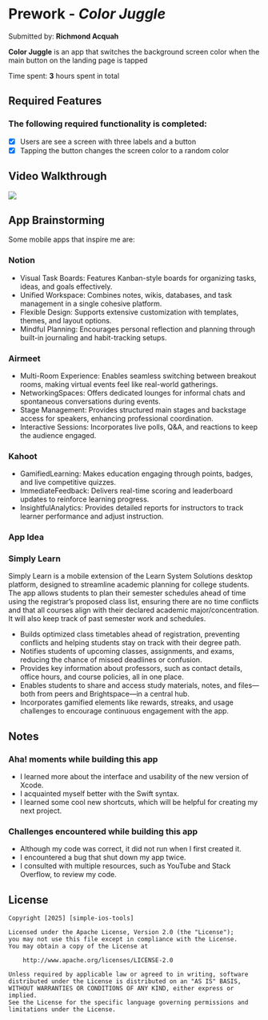 # Prework - *Color Juggle*

Submitted by: **Richmond Acquah**

**Color Juggle** is an app that switches the background screen color when the main button on the landing page is tapped

Time spent: **3** hours spent in total

## Required Features
### The following **required** functionality is completed:
- [x] Users are see a screen with three labels and a button
- [x] Tapping the button changes the screen color to a random color
 
## Video Walkthrough
<div>
    <a href="https://www.loom.com/share/6df0f64abe1a402685af9259392bde91">
    </a>
    <a href="https://www.loom.com/share/6df0f64abe1a402685af9259392bde91">
      <img style="max-width:300px;" src="https://cdn.loom.com/sessions/thumbnails/6df0f64abe1a402685af9259392bde91-e18fe89b08c0a83f-full-play.gif">
    </a>
  </div>


## App Brainstorming
Some mobile apps that inspire me are:
### Notion
- Visual Task Boards: Features Kanban-style boards for organizing tasks, ideas, and goals effectively.  
- Unified Workspace: Combines notes, wikis, databases, and task management in a single cohesive platform.  
- Flexible Design: Supports extensive customization with templates, themes, and layout options.  
- Mindful Planning: Encourages personal reflection and planning through built-in journaling and habit-tracking setups.  

### Airmeet
- Multi-Room Experience: Enables seamless switching between breakout rooms, making virtual events feel like real-world gatherings.  
- NetworkingSpaces: Offers dedicated lounges for informal chats and spontaneous conversations during events.  
- Stage Management: Provides structured main stages and backstage access for speakers, enhancing professional coordination.  
- Interactive Sessions: Incorporates live polls, Q&A, and reactions to keep the audience engaged.  

### Kahoot
- GamifiedLearning: Makes education engaging through points, badges, and live competitive quizzes.  
- ImmediateFeedback: Delivers real-time scoring and leaderboard updates to reinforce learning progress.  
- InsightfulAnalytics: Provides detailed reports for instructors to track learner performance and adjust instruction.  

### App Idea
### Simply Learn
Simply Learn is a mobile extension of the Learn System Solutions desktop platform, designed to streamline academic planning for college students. The app allows students to plan their semester schedules ahead of time using the registrar’s proposed class list, ensuring there are no time conflicts and that all courses align with their declared academic major/concentration. It will also keep track of past semester work and schedules.

- Builds optimized class timetables ahead of registration, preventing conflicts and helping students stay on track with their degree path.  
- Notifies students of upcoming classes, assignments, and exams, reducing the chance of missed deadlines or confusion.  
- Provides key information about professors, such as contact details, office hours, and course policies, all in one place.  
- Enables students to share and access study materials, notes, and files—both from peers and Brightspace—in a central hub.  
- Incorporates gamified elements like rewards, streaks, and usage challenges to encourage continuous engagement with the app.  


## Notes
### Aha! moments while building this app
- I learned more about the interface and usability of the new version of Xcode.
- I acquainted myself better with the Swift syntax.
- I learned some cool new shortcuts, which will be helpful for creating my next project.

### Challenges encountered while building this app
- Although my code was correct, it did not run when I first created it.
- I encountered a bug that shut down my app twice.
- I consulted with multiple resources, such as YouTube and Stack Overflow, to review my code.

## License
    Copyright [2025] [simple-ios-tools]

    Licensed under the Apache License, Version 2.0 (the "License");
    you may not use this file except in compliance with the License.
    You may obtain a copy of the License at

        http://www.apache.org/licenses/LICENSE-2.0

    Unless required by applicable law or agreed to in writing, software
    distributed under the License is distributed on an "AS IS" BASIS,
    WITHOUT WARRANTIES OR CONDITIONS OF ANY KIND, either express or implied.
    See the License for the specific language governing permissions and
    limitations under the License.
